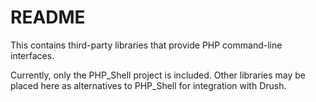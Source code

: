 README
======

This contains third-party libraries that provide PHP command-line interfaces.  

Currently, only the PHP\_Shell project is included.  Other libraries may be 
placed here as alternatives to PHP\_Shell for integration with Drush.